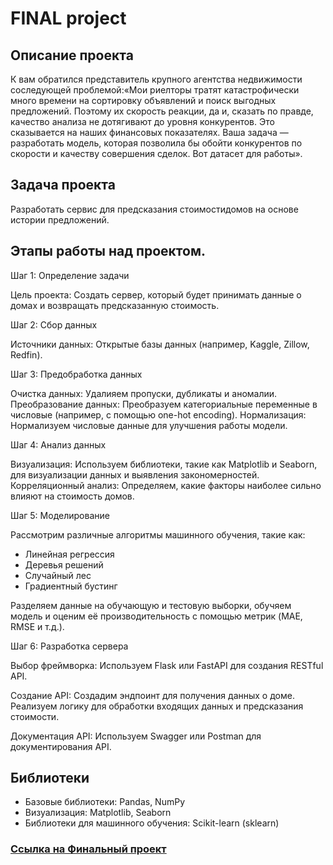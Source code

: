 # FINAL project

## Описание проекта
К вам обратился представитель крупного агентства недвижимости соследующей проблемой:«Мои риелторы тратят катастрофически много времени на сортировку объявлений и поиск выгодных предложений. Поэтому их скорость реакции, да и, сказать по правде, качество анализа не дотягивают до уровня конкурентов. Это сказывается на наших финансовых показателях. Ваша задача — разработать модель, которая позволила бы обойти конкурентов по скорости и качеству совершения сделок. Вот датасет для работы».

## Задача проекта 
Pазработать сервис для предсказания стоимостидомов на основе истории предложений.

## Этапы работы над проектом.

Шаг 1: Определение задачи

Цель проекта: Создать сервер, который будет принимать данные о домах и возвращать предсказанную стоимость.

Шаг 2: Сбор данных

Источники данных:
Открытые базы данных (например, Kaggle, Zillow, Redfin).

Шаг 3: Предобработка данных

Очистка данных: Удалияем пропуски, дубликаты и аномалии.
Преобразование данных: Преобразуем категориальные переменные в числовые (например, с помощью one-hot encoding).
Нормализация: Нормализуем числовые данные для улучшения работы модели.

Шаг 4: Анализ данных

Визуализация: Используем библиотеки, такие как Matplotlib и Seaborn, для визуализации данных и выявления закономерностей.
Корреляционный анализ: Определяем, какие факторы наиболее сильно влияют на стоимость домов.

Шаг 5: Моделирование

 Рассмотрим различные алгоритмы машинного обучения, такие как:
* Линейная регрессия
* Деревья решений
* Случайный лес
* Градиентный бустинг
  
Разделяем данные на обучающую и тестовую выборки, обучяем модель и оценим её производительность с помощью метрик (MAE, RMSE и т.д.).

Шаг 6: Разработка сервера

Выбор фреймворка: Используем Flask или FastAPI для создания RESTful API.

Создание API:
Создадим эндпоинт для получения данных о доме.
Реализуем логику для обработки входящих данных и предсказания стоимости.

Документация API: Используем Swagger или Postman для документирования API.

## Библиотеки
* Базовые библиотеки: Pandas, NumPy
* Визуализация: Matplotlib, Seaborn
* Библиотеки для машинного обучения: Scikit-learn (sklearn)

### [Cсылка на Финальный проект](https://github.com/Amina313/FINAL/blob/main/FINAL1.ipynb)
